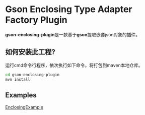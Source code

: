 # Gson Enclosing Type Adapter Factory Plugin

**gson-enclosing-plugin**是一款基于**gson**提取嵌套json对象的插件。

## 如何安装此工程?

运行cmd命令行程序，依次执行如下命令，将打包到maven本地仓库。

``` bash
cd gson-enclosing-plugin
mvn install
```

## Examples
[EnclosingExample](src/test/java/examples/EnclosingExample.java)